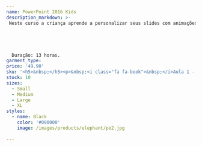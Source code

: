 ```yaml
---
name: PowerPoint 2016 Kids
description_markdown: >-
 Neste curso a criança aprende a personalizar seus slides com animações, efeitos, sons e imagens, entre muitos outros recursos que deixam suas apresentações mais dinâmicas e interessantes.





  Duração: 13 horas.
garment_type:
price: '49.90'
sku: '<h5>&nbsp;</h5><p>&nbsp;<i class="fa fa-book">&nbsp;</i>Aula 1 - Conhecendo o Power Point 2016</p><p>&nbsp;<i class="fa fa-book">&nbsp;</i>Aula 2 - Inserindo e Excluindo Slides / Guia Arquivo</p><p>&nbsp;<i class="fa fa-book">&nbsp;</i>Aula 3 - Inserir e Formatar Imagens </p><p>&nbsp;<i class="fa fa-book">&nbsp;</i>Aula 4 - Inserir Texto / WordPad</p><p>&nbsp;<i class="fa fa-book">&nbsp;</i>Aula 5 - Formatando Texto</p><p>&nbsp;<i class="fa fa-book">&nbsp;</i>Aula 6 - Aplicando e Personalizando o Tema</p><p>&nbsp;<i class="fa fa-book">&nbsp;</i>Aula 7 - Formatando o Plano de Fundo / SmartArt</p><p>&nbsp;<i class="fa fa-book">&nbsp;</i>Aula 8 - Animações</p><p>&nbsp;<i class="fa fa-book">&nbsp;</i>Aula 9 - Botões de Ação</p><p>&nbsp;<i class="fa fa-book">&nbsp;</i>Aula 10 - Transições</p><p>&nbsp;<i class="fa fa-book">&nbsp;</i>Aula 11 - Sons de Transição e Animação</p><p>&nbsp;<i class="fa fa-book">&nbsp;</i>Aula 12 - Executando e Configurando a Apresentação / Salvar para executar automaticamente</p><p>&nbsp;<i class="fa fa-book">&nbsp;</i>Aula 13 - Fase Bônus</p><p>&nbsp;<i class="fa fa-book">&nbsp;</i>Aula 14 - Slide Mestre</p><p>&nbsp;<i class="fa fa-book">&nbsp;</i>Aula 15 - Criando um Tema</p><p>&nbsp;<i class="fa fa-book">&nbsp;</i>Aula 16 - Inserindo e Editando um Vídeo no Slide</p><p>&nbsp;<i class="fa fa-book">&nbsp;</i>Aula 17 - Inserindo um Arquivo de Áudio</p><p>&nbsp;<i class="fa fa-book">&nbsp;</i>Aula 18 - Efeitos 3D</p><p>&nbsp;<i class="fa fa-book">&nbsp;</i>Aula 19 - Tabelas</p><p>&nbsp;<i class="fa fa-book">&nbsp;</i>Aula 20 - Fase Bônus</p>'
stock: 10
sizes:
  - Small
  - Medium
  - Large
  - XL
styles:
  - name: Black
    color: '#000000'
    image: /images/products/elephant/po2.jpg
  
---
```

